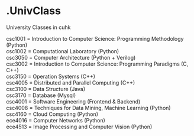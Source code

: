# .UnivClass
 University Classes in cuhk

csc1001 = Introduction to Computer Science: Programming Methodology (Python)  
csc1002 = Computational Laboratory (Python)  
csc3050 = Computer Architecture (Python + Verilog)    
csc3002 = Introduction to Computer Science: Programming Paradigms (C, C++)  
csc3150 = Operation Systems (C++)  
csc4005 = Distributed and Parallel Computing (C++)    
csc3100 = Data Structure (Java)  
csc3170 = Database (Mysql)  
csc4001 = Software Engineering (Frontend & Backend)  
csc4008 = Techniques for Data Mining, Machine Learning (Python)  
csc4160 = Cloud Computing (Python)  
ece4016 = Computer Networks (Python)  
ece4513 = Image Processing and Computer Vision (Python)
